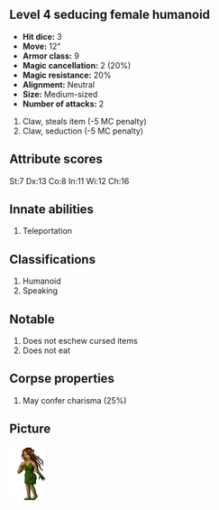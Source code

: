 ## Level 4 seducing female humanoid

- **Hit dice:** 3
- **Move:** 12"
- **Armor class:** 9
- **Magic cancellation:** 2 (20%)
- **Magic resistance:** 20%
- **Alignment:** Neutral
- **Size:** Medium-sized
- **Number of attacks:** 2
1. Claw, steals item (-5 MC penalty)
2. Claw, seduction (-5 MC penalty)

## Attribute scores

St:7 Dx:13 Co:8 In:11 Wi:12 Ch:16

## Innate abilities

1. Teleportation

## Classifications

1. Humanoid
2. Speaking

## Notable

1. Does not eschew cursed items
2. Does not eat

## Corpse properties

1. May confer charisma (25%)

## Picture

![Wood nymph](https://github.com/hyvanmielenpelit/GnollHackTileSet/blob/main/Monsters/wood_nymph/wood_nymph.png?raw=true)
